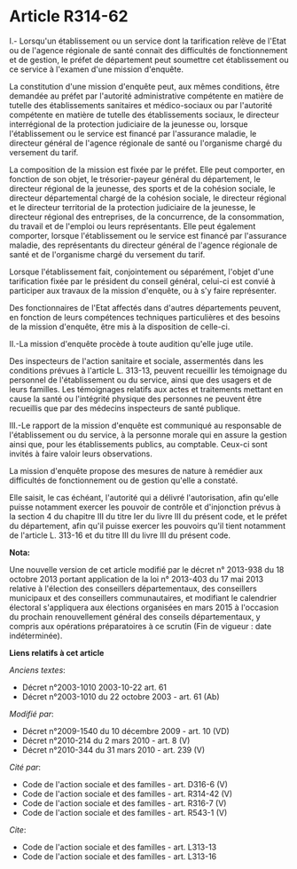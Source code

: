 # Article R314-62

I.- Lorsqu'un établissement ou un service dont  la tarification relève de l'Etat ou de l'agence régionale de santé  connait
des difficultés de fonctionnement et de gestion, le préfet de  département peut soumettre cet établissement ou ce service à
l'examen  d'une mission d'enquête. 

La constitution d'une mission d'enquête peut, aux mêmes conditions, être demandée au préfet par l'autorité administrative
compétente en matière de tutelle des établissements sanitaires et médico-sociaux ou par l'autorité compétente en matière de
tutelle des établissements sociaux, le directeur interrégional de la protection judiciaire de la jeunesse ou, lorsque
l'établissement ou le service est financé par l'assurance maladie, le directeur général de l'agence régionale  de santé ou
l'organisme chargé du versement du tarif. 

La composition de la mission est fixée par le préfet. Elle peut comporter, en fonction de son objet, le trésorier-payeur
général du département, le directeur régional de la jeunesse, des  sports et de la cohésion sociale, le directeur
départemental chargé de  la cohésion sociale, le directeur régional et le        directeur territorial de la protection
judiciaire de la jeunesse, le directeur régional des entreprises, de  la concurrence, de la consommation, du travail et de
l'emploi  ou leurs représentants. Elle peut également comporter, lorsque l'établissement ou le service est financé par
l'assurance maladie, des représentants du directeur général de l'agence régionale de  santé et de l'organisme chargé du
versement du tarif. 

Lorsque l'établissement fait, conjointement ou séparément, l'objet d'une tarification fixée par le président du conseil
général, celui-ci est convié à participer aux travaux de la mission d'enquête, ou à s'y faire représenter. 

Des fonctionnaires de l'Etat affectés dans d'autres départements peuvent, en fonction de leurs compétences techniques
particulières et des besoins de la mission d'enquête, être mis à la disposition de celle-ci. 

II.-La mission d'enquête procède à toute audition qu'elle juge utile. 

Des inspecteurs de l'action sanitaire et sociale, assermentés dans les conditions prévues à l'article L. 313-13, peuvent
recueillir les témoignage du personnel de l'établissement ou du service, ainsi que des usagers et de leurs familles. Les
témoignages relatifs aux actes et traitements mettant en cause la santé ou l'intégrité physique des personnes ne peuvent être
recueillis que par des médecins inspecteurs de santé publique. 

III.-Le rapport de la mission d'enquête est communiqué au responsable de l'établissement ou du service, à la personne morale
qui en assure la gestion ainsi que, pour les établissements publics, au comptable. Ceux-ci sont invités à faire valoir leurs
observations. 

La mission d'enquête propose des mesures de nature à remédier aux difficultés de fonctionnement ou de gestion qu'elle a
constaté. 

Elle saisit, le cas échéant, l'autorité qui a délivré l'autorisation, afin qu'elle puisse notamment exercer les pouvoir de
contrôle et d'injonction prévus à la section 4 du chapitre III du titre Ier du livre III du présent code, et le préfet du
département, afin qu'il puisse exercer les pouvoirs qu'il tient notamment de l'article L. 313-16 et du titre III du livre III
du présent code.

**Nota:**

Une nouvelle version de cet article modifié par le décret n° 2013-938 du 18 octobre 2013 portant application de la loi n°
2013-403 du 17 mai 2013 relative à l'élection des conseillers départementaux, des conseillers municipaux et des conseillers
communautaires, et modifiant le calendrier électoral s'appliquera aux élections organisées en mars 2015 à l'occasion du
prochain renouvellement général des conseils départementaux, y compris aux opérations préparatoires à ce scrutin (Fin de
vigueur : date indéterminée).

**Liens relatifs à cet article**

_Anciens textes_:

  - Décret n°2003-1010 2003-10-22 art. 61
  - Décret n°2003-1010 du 22 octobre 2003 - art. 61 (Ab)

_Modifié par_:

  - Décret n°2009-1540 du 10 décembre 2009 - art. 10 (VD)
  - Décret n°2010-214 du 2 mars 2010 - art. 8 (V)
  - Décret n°2010-344 du 31 mars 2010 - art. 239 (V)

_Cité par_:

  - Code de l'action sociale et des familles - art. D316-6 (V)
  - Code de l'action sociale et des familles - art. R314-42 (V)
  - Code de l'action sociale et des familles - art. R316-7 (V)
  - Code de l'action sociale et des familles - art. R543-1 (V)

_Cite_:

  - Code de l'action sociale et des familles - art. L313-13
  - Code de l'action sociale et des familles - art. L313-16
